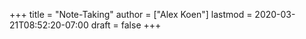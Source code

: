 +++
title = "Note-Taking"
author = ["Alex Koen"]
lastmod = 2020-03-21T08:52:20-07:00
draft = false
+++
